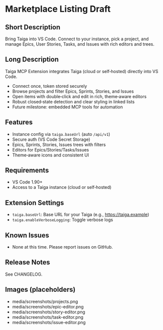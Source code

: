 # Marketplace Listing Draft

## Short Description
Bring Taiga into VS Code. Connect to your instance, pick a project, and manage Epics, User Stories, Tasks, and Issues with rich editors and trees.

## Long Description
Taiga MCP Extension integrates Taiga (cloud or self‑hosted) directly into VS Code.
- Connect once, token stored securely
- Browse projects and filter Epics, Sprints, Stories, and Issues
- Open items with double‑click and edit in rich, theme‑aware editors
- Robust closed‑state detection and clear styling in linked lists
- Future milestone: embedded MCP tools for automation

## Features
- Instance config via `taiga.baseUrl` (auto `/api/v1`)
- Secure auth (VS Code Secret Storage)
- Epics, Sprints, Stories, Issues trees with filters
- Editors for Epics/Stories/Tasks/Issues
- Theme‑aware icons and consistent UI

## Requirements
- VS Code 1.90+
- Access to a Taiga instance (cloud or self‑hosted)

## Extension Settings
- `taiga.baseUrl`: Base URL for your Taiga (e.g., https://taiga.example)
- `taiga.enableVerboseLogging`: Toggle verbose logs

## Known Issues
- None at this time. Please report issues on GitHub.

## Release Notes
See CHANGELOG.

## Images (placeholders)
- media/screenshots/projects.png
- media/screenshots/epic-editor.png
- media/screenshots/story-editor.png
- media/screenshots/task-editor.png
- media/screenshots/issue-editor.png
